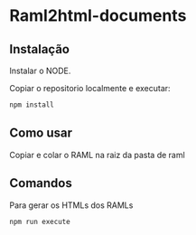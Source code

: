 # Raml2html-documents

## Instalação
Instalar o NODE.

Copiar o repositorio localmente e executar:

```sh
npm install
```

## Como usar

Copiar e colar o RAML na raiz da pasta de raml

## Comandos

Para gerar os HTMLs dos RAMLs

```sh
npm run execute
```